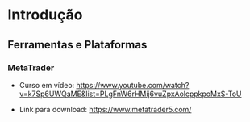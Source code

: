 # Introdução

## Ferramentas e Plataformas

### MetaTrader

* Curso em vídeo: https://www.youtube.com/watch?v=k7Sp6UWQaME&list=PLgFnW6rHMij6vuZpxAolcppkpoMxS-ToU

* Link para download: https://www.metatrader5.com/
